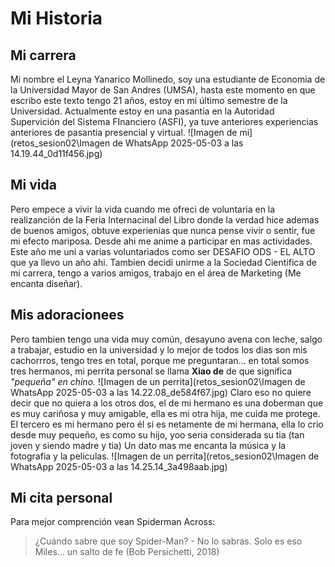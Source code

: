 # Mi Historia
## Mi carrera
Mi nombre el Leyna Yanarico Mollinedo, soy una estudiante de Economia de la Universidad Mayor de San Andres (UMSA), hasta este momento en que escribo este texto tengo 21 años, estoy en mi último semestre de la Universidad. 
Actualmente estoy en una pasantia en la Autoridad Supervición del Sistema FInanciero (ASFI), ya tuve anteriores experiencias anteriores de pasantia presencial y virtual.
![Imagen de mi](retos_sesion02\Imagen de WhatsApp 2025-05-03 a las 14.19.44_0d11f456.jpg)
## Mi vida 
Pero empece a vivir la vida cuando me ofreci de voluntaria en la realizanción de la Feria Internacinal del Libro donde la verdad hice ademas de buenos amigos, obtuve experienias que nunca pense vivir o sentir, fue mi efecto mariposa. Desde ahi me anime a participar en  mas actividades. Este año me uni a varias voluntariados como ser DESAFIO ODS - EL ALTO que ya llevo un año ahi. Tambien decidi unirme a la Sociedad Cientifica de mi carrera, tengo a varios amigos, trabajo en el área de Marketing (Me encanta diseñar). 
## Mis adoracionees
Pero tambien tengo una vida muy común, desayuno avena con leche, salgo a trabajar, estudio en la universidad y lo mejor de todos los dias son mis cachorrros, tengo tres en total, porque me preguntaran... en total somos tres hermanos, mi perrita personal se llama **Xiao de** de que significa *"pequeña" en chino.*
![Imagen de un perrita](retos_sesion02\Imagen de WhatsApp 2025-05-03 a las 14.22.08_de584f67.jpg)
Claro eso no quiere decir que no quiera a los otros dos, el de mi hermano es una doberman que es muy cariñosa y muy amigable, ella es mi otra hija, me cuida me protege. El tercero es mi hermano pero él si es netamente de mi hermana, ella lo crio desde muy pequeño, es como su hijo, yoo seria considerada su tia (tan joven y siendo madre y tia)
Un dato mas me encanta la música y la fotografia y la peliculas. 
![Imagen de un perrita](retos_sesion02\Imagen de WhatsApp 2025-05-03 a las 14.25.14_3a498aab.jpg)
## Mi cita personal
Para mejor comprención vean Spiderman Across: 
> ¿Cuándo sabre que soy Spider-Man? - No lo sabras.
 Solo es eso Miles... un salto de fe (Bob Persichetti, 2018)